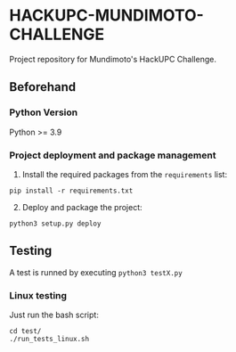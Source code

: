 # HACKUPC-MUNDIMOTO-CHALLENGE

Project repository for Mundimoto's HackUPC Challenge.

## Beforehand

### Python Version

Python >= 3.9

### Project deployment and package management

1. Install the required packages from the `requirements` list:

`pip install -r requirements.txt`

2. Deploy and package the project:

`python3 setup.py deploy`

## Testing

A test is runned by executing `python3 testX.py`

### Linux testing

Just run the bash script:

```
cd test/
./run_tests_linux.sh
```